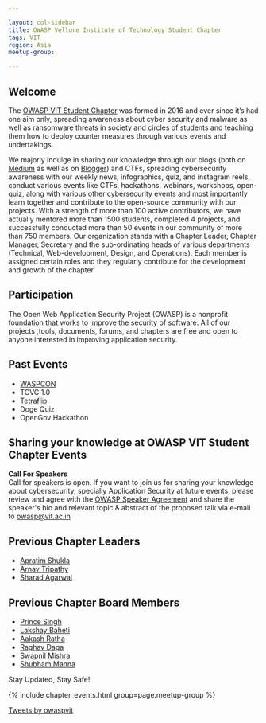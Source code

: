 ```yaml
---

layout: col-sidebar
title: OWASP Vellore Institute of Technology Student Chapter
tags: VIT
region: Asia
meetup-group:

---
```


## Welcome
The [OWASP VIT Student Chapter](https://owaspvit.com) was formed in 2016 and ever since it’s had one aim only, spreading awareness about cyber security and malware as well as ransomware threats in society and circles of students and teaching them how to deploy counter measures through various events and undertakings. 

We majorly indulge in sharing our knowledge through our blogs (both on [Medium](https://medium.owaspvit.com/) as well as on [Blogger](https://blog.owaspvit.com/)) and CTFs, spreading cybersecurity awareness with our weekly news, infographics, quiz, and instagram reels, conduct various events like CTFs, hackathons, webinars, workshops, open-quiz, along with various other cybersecurity events and most importantly learn together and contribute to the open-source community with our projects.
With a strength of more than 100 active contributors, we have actually mentored more than 1500 students, completed 4 projects, and successfully conducted more than 50 events in our community of more than 750 members. Our organization stands with a Chapter Leader, Chapter Manager, Secretary and the sub-ordinating heads of various departments (Technical, Web-development, Design, and Operations). Each member is assigned certain roles and they regularly contribute for the development and growth of the chapter.

## Participation
The Open Web Application Security Project (OWASP) is a nonprofit foundation that works to improve the security of software. All of our projects ,tools, documents, forums, and chapters are free and open to anyone interested in improving application security. 

## Past Events
<ul><li><a href="https://owaspvit.com/waspcon/">WASPCON</a></li><li>TOVC 1.0</li><li><a href="https://tetraflip.owaspvit.com/">Tetraflip</a></li><li>Doge Quiz</li><li>OpenGov Hackathon</li></ul>

## Sharing your knowledge at OWASP VIT Student Chapter Events
<b>Call For Speakers</b><br>
Call for speakers is open. If you want to join us for sharing your knowledge about cybersecurity, specially Application Security at future events, please review and agree with the [OWASP Speaker Agreement](https://owasp.org/www-policy/legal/speaker-agreement) and share the speaker's bio and relevant topic & abstract of the proposed talk via e-mail to <a>owasp@vit.ac.in</a>

## Previous Chapter Leaders
<ul><li><a href="https://www.linkedin.com/in/apratimshukla6/">Apratim Shukla</a></li><li><a href="https://www.linkedin.com/in/arnav-tripathy-202177173/">Arnav Tripathy</a></li><li><a href="https://www.linkedin.com/in/sharadagarwal1126/">Sharad Agarwal</a></li></ul>

## Previous Chapter Board Members
<ul><li><a href="https://www.linkedin.com/in/prince-singh-2749a5172/">Prince Singh</a></li><li><a href="https://www.linkedin.com/in/lakshay-baheti-b1a9a245/">Lakshay Baheti</a></li><li><a href="https://www.linkedin.com/in/aakash-ratha-72b552191/">Aakash Ratha</a></li><li><a href="https://www.linkedin.com/in/raghav-daga/">Raghav Daga</a></li><li><a href="https://www.linkedin.com/in/swapnil0115/">Swapnil Mishra</a></li><li><a href="https://www.linkedin.com/in/shubham-manna-163a31136/">Shubham Manna</a></li></ul>


Stay Updated, Stay Safe! 
<!--Next Meeting/Event  You should keep this section as it will populate your meetup events -->
{% include chapter_events.html group=page.meetup-group %}

<a class="twitter-timeline" href="https://twitter.com/owaspvit?ref_src=twsrc%5Etfw">Tweets by owaspvit</a> <script async src="https://platform.twitter.com/widgets.js" charset="utf-8"></script>
